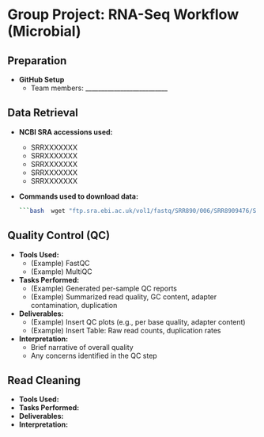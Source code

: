 # Group Project: RNA-Seq Workflow (Microbial)

## Preparation
- **GitHub Setup**
  - Team members: __________________________  

## Data Retrieval
- **NCBI SRA accessions used:**
  - SRRXXXXXXX
  - SRRXXXXXXX
  - SRRXXXXXXX
  - SRRXXXXXXX
  - SRRXXXXXXX

- **Commands used to download data:**
  ```bash  wget "ftp.sra.ebi.ac.uk/vol1/fastq/SRR890/006/SRR8909476/SRR8909476_1.fastq.gz"
  ```bash  wget "ftp.sra.ebi.ac.uk/vol1/fastq/SRR890/006/SRR8909476/SRR8909476_2.fastq.gz"


## Quality Control (QC)
- **Tools Used:** 
  - (Example) FastQC
  - (Example) MultiQC
- **Tasks Performed:**  
  - (Example) Generated per-sample QC reports  
  - (Example) Summarized read quality, GC content, adapter contamination, duplication  
- **Deliverables:**  
  - (Example) Insert QC plots (e.g., per base quality, adapter content)  
  - (Example) Insert Table: Raw read counts, duplication rates  
- **Interpretation:**  
  - Brief narrative of overall quality  
  - Any concerns identified in the QC step  

## Read Cleaning
- **Tools Used:** 
- **Tasks Performed:**  
- **Deliverables:**  
- **Interpretation:**  

